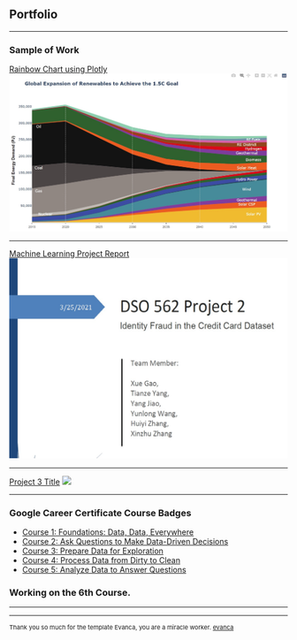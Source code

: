 ## Portfolio

---

### Sample of Work 

[Rainbow Chart using Plotly](/rainbow.html)
<img src="images/rainbow_portrait.jpg?raw=true"/>

---
[Machine Learning Project Report](/pdf/Project2-3.pdf)
<img src="images/Project2_portrait.jpg?raw=true"/>

---
[Project 3 Title](http://example.com/)
<img src="images/dummy_thumbnail.jpg?raw=true"/>

---

### Google Career Certificate Course Badges

- [Course 1: Foundations: Data, Data, Everywhere](/pdf/Google&#32Career&#32Certificate/Foundations.pdf)
- [Course 2: Ask Questions to Make Data-Driven Decisions](/pdf/Google&#32Career&#32Certificate/Ask&#32Questions&#32to&#32Make&#32Data-DrivenDecisins.pdf)
- [Course 3: Prepare Data for Exploration](/pdf/Google&#32Career&#32Certificate/Prepare&#32Data.pdf)
- [Course 4: Process Data from Dirty to Clean](/pdf/Google&#32Career&#32Certificate/Process&#32Data.pdf)
- [Course 5: Analyze Data to Answer Questions](/pdf/Google&#32Career&#32Certificate/Analyze&#32Data.pdf)
### Working on the 6th Course. 

---




---
<p style="font-size:11px">Thank you so much for the template Evanca, you are a miracle worker. <a href="https://github.com/evanca/quick-portfolio">evanca</a></p>
<!-- Remove above link if you don't want to attibute -->
